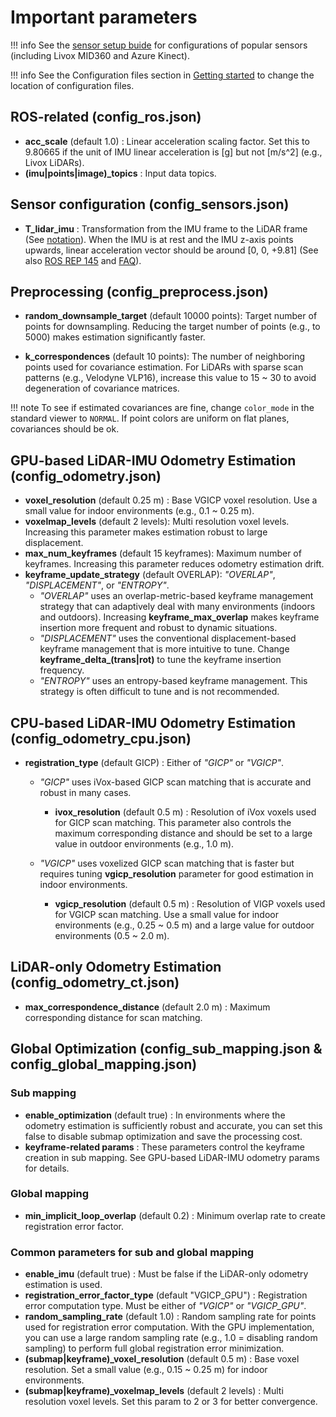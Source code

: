 # Important parameters

!!! info
    See the [sensor setup buide](https://github.com/koide3/glim/wiki/Sensor-setup-guide) for configurations of popular sensors (including Livox MID360 and Azure Kinect).

!!! info
    See the Configuration files section in [Getting started](quickstart.md) to change the location of configuration files.

## ROS-related (config_ros.json)

- **acc_scale** (default 1.0) : Linear acceleration scaling factor. Set this to 9.80665 if the unit of IMU linear acceleration is [g] but not [m/s^2] (e.g., Livox LiDARs). 
- **(imu|points|image)_topics** : Input data topics.

## Sensor configuration (config_sensors.json)

- **T_lidar_imu** : Transformation from the IMU frame to the LiDAR frame (See [notation](extend.md##Notation)). When the IMU is at rest and the IMU z-axis points upwards, linear acceleration vector should be around [0, 0, +9.81] (See also [ROS REP 145](https://www.ros.org/reps/rep-0145.html) and [FAQ](faq.md)).

## Preprocessing (config_preprocess.json)

- **random_downsample_target** (default 10000 points): Target number of points for downsampling. Reducing the target number of points (e.g., to 5000) makes estimation significantly faster.

- **k_correspondences** (default 10 points): The number of neighboring points used for covariance estimation. For LiDARs with sparse scan patterns (e.g., Velodyne VLP16), increase this value to 15 ~ 30 to avoid degeneration of covariance matrices.

!!! note
    To see if estimated covariances are fine, change ```color_mode``` in the standard viewer to ```NORMAL```. If point colors are uniform on flat planes, covariances should be ok.

## GPU-based LiDAR-IMU Odometry Estimation (config_odometry.json)

- **voxel_resolution** (default 0.25 m) : Base VGICP voxel resolution. Use a small value for indoor environments (e.g., 0.1 ~ 0.25 m).
- **voxelmap_levels** (default 2 levels): Multi resolution voxel levels. Increasing this parameter makes estimation robust to large displacement.
- **max_num_keyframes** (default 15 keyframes): Maximum number of keyframes. Increasing this parameter reduces odometry estimation drift.
- **keyframe_update_strategy** (default OVERLAP): *"OVERLAP"*, *"DISPLACEMENT"*, or *"ENTROPY"*. 
    - *"OVERLAP"* uses an overlap-metric-based keyframe management strategy that can adaptively deal with many environments (indoors and outdoors). Increasing **keyframe_max_overlap** makes keyframe insertion more frequent and robust to dynamic situations.
    - *"DISPLACEMENT"* uses the conventional displacement-based keyframe management that is more intuitive to tune. Change **keyframe_delta_(trans|rot)** to tune the keyframe insertion frequency.
    - *"ENTROPY"* uses an entropy-based keyframe management. This strategy is often difficult to tune and is not recommended.

## CPU-based LiDAR-IMU Odometry Estimation (config_odometry_cpu.json)

- **registration_type** (default GICP) : Either of *"GICP"* or *"VGICP"*.
    - *"GICP"* uses iVox-based GICP scan matching that is accurate and robust in many cases.
        - **ivox_resolution** (default 0.5 m) : Resolution of iVox voxels used for GICP scan matching. This parameter also controls the maximum corresponding distance and should be set to a large value in outdoor environments (e.g., 1.0 m).

    - *"VGICP"* uses voxelized GICP scan matching that is faster but requires tuning **vgicp_resolution** parameter for good estimation in indoor environments.
        - **vgicp_resolution** (default 0.5 m) : Resolution of VIGP voxels used for VGICP scan matching. Use a small value for indoor environments (e.g., 0.25 ~ 0.5 m) and a large value for outdoor environments (0.5 ~ 2.0 m).

## LiDAR-only Odometry Estimation (config_odometry_ct.json)

- **max_correspondence_distance** (default 2.0 m) : Maximum corresponding distance for scan matching. 


## Global Optimization (config_sub_mapping.json & config_global_mapping.json)

### Sub mapping
- **enable_optimization** (default true) : In environments where the odometry estimation is sufficiently robust and accurate, you can set this false to disable submap optimization and save the processing cost.
- **keyframe-related params** : These parameters control the keyframe creation in sub mapping. See GPU-based LiDAR-IMU odometry params for details.

### Global mapping
- **min_implicit_loop_overlap** (default 0.2) : Minimum overlap rate to create registration error factor.

### Common parameters for sub and global mapping
- **enable_imu** (default true) : Must be false if the LiDAR-only odometry estimation is used.
- **registration_error_factor_type** (default "VGICP_GPU") : Registration error computation type. Must be either of *"VGICP"* or *"VGICP_GPU"*.
- **random_sampling_rate** (default 1.0) : Random sampling rate for points used for registration error computation. With the GPU implementation, you can use a large random sampling rate (e.g., 1.0 = disabling random sampling) to perform full global registration error minimization.
- **(submap|keyframe)_voxel_resolution** (default 0.5 m) : Base voxel resolution. Set a small value (e.g., 0.15 ~ 0.25 m) for indoor environments.
- **(submap|keyframe)_voxelmap_levels** (default 2 levels) : Multi resolution voxel levels. Set this param to 2 or 3 for better convergence.
